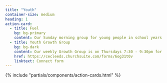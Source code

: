 ```yaml
---
title: "Youth"
container-size: medium
heading: 1
action-card:
  - title: Fuel
    bg: bg-primary
    content: Our Sunday morning group for young people in school years 7-9. We meet together to study and discuss the Bible, allow space to ask questions, seek to encourage one another, and to pray.
  - title: Youth Growth Group
    bg: bg-dark
    content: Our weekly Growth Group is on Thursdays 7:30 - 9:30pm for young people in school years 10-13. For more details, please complete the connect form.
    href: https://cecleeds.churchsuite.com/forms/6og31t0v
    linktext: Connect form
---
```


{% include "partials/components/action-cards.html" %}
